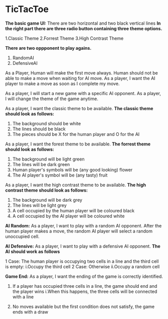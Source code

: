 # TicTacToe

**The basic game UI:**
There are two horizontal and two black vertical lines
**In the right part there are three radio button containing 
three theme options.**

1.Classic Theme
2.Forrest Theme
3.High Contrast Theme

**There are two oppponent to play agains.**
1. RandomAI
2. DefensiveAI

As a Player, Human will make the first move always. 
Human should not be able to make a move when waiting for AI move.
As a player, I want the AI player to make a move as soon as I complete my move.

As a player, I will start a new game with a specific AI opponent.
As a player, I will change the theme of the game anytime.

As a player, I want the classic theme to be available. 
**The classic theme should look as follows:**

1. The background should be white
2. The lines should be black
3. The pieces should be X for the human player and O for the AI


As a player, I want the forest theme to be available.
**The forrest theme should look as follows:**

1. The background will be light green
2. The lines will be dark green
3. Human player's symbols will be (any good looking) flower
4. The AI player's symbol will be (any tasty) fruit


As a player, I want the high contrast theme to be available. 
**The high contrast theme should look as follows:**

1. The background will be dark grey
2. The lines will be light grey
3. A cell occupied by the human player will be coloured black
4. A cell occupied by the AI player will be coloured white

**AI Random:**
As a player, I want to play with a random AI opponent. After the human player makes a move, 
the random AI player will select a random unoccupied cell.

**AI Defensive:**
As a player, I want to play with a defensive AI opponent. 
**The AI should work as follows**

1 Case: The human player is occupying two cells in a line and the third cell is empty:
	 	i.Occupy the third cell
2 Case: Otherwise
		ii.Occupy a random cell
		
**Game End:**
As a player, I want the ending of the game is correctly identified.

1. If a player has occupied three cells in a line, the game should end and the player wins
		i.When this happens, the three cells will be connected with a line

2. No moves available but the first condition does not satisfy, the game ends with a draw

